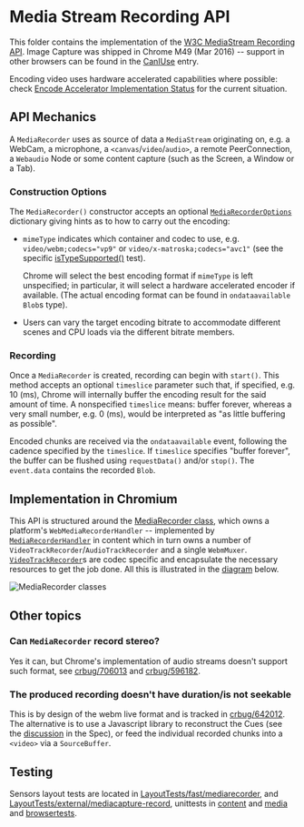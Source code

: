 # Media Stream Recording API

This folder contains the implementation of the [W3C MediaStream Recording API].
Image Capture was shipped in Chrome M49 (Mar 2016) -- support in other browsers
can be found in the [CanIUse] entry.

Encoding video uses hardware accelerated capabilities where possible: check
[Encode Accelerator Implementation Status] for the current situation.

[W3C MediaStream Recording API]: https://w3c.github.io/mediacapture-record/MediaRecorder.html
[CanIUse]: http://caniuse.com/#feat=mediarecorder
[Encode Accelerator Implementation Status]: https://github.com/yellowdoge/mediacapture-record-implementation-status/blob/master/chromium.md

## API Mechanics

A `MediaRecorder` uses as source of data a `MediaStream` originating on, e.g. a
WebCam, a microphone, a `<canvas`/`video`/`audio>`, a remote PeerConnection, a
`Webaudio` Node or some content capture (such as the Screen, a Window or a
Tab).

### Construction Options

The `MediaRecorder()` constructor accepts an optional [`MediaRecorderOptions`]
dictionary giving hints as to how to carry out the encoding:

- `mimeType` indicates which container and codec to use, e.g.
 `video/webm;codecs="vp9"` or `video/x-matroska;codecs="avc1"` (see the specific
 [isTypeSupported()] test).

  Chrome will select the best encoding format if `mimeType` is left
  unspecified; in particular, it will select a hardware accelerated encoder if
  available. (The actual encoding format can be found in `ondataavailable`
 `Blob`s type).

- Users can vary the target encoding bitrate to accommodate different scenes and
CPU loads via the different bitrate members.

### Recording

Once a `MediaRecorder` is created, recording can begin with `start()`. This
method accepts an optional `timeslice` parameter such that, if specified, e.g.
10 (ms), Chrome will internally buffer the encoding result for the said amount
of time. A nonspecified `timeslice` means: buffer forever, whereas a very small
number, e.g. 0 (ms), would be interpreted as "as little buffering as possible".

Encoded chunks are received via the `ondataavailable` event, following the
cadence specified by the `timeslice`. If `timeslice` specifies "buffer forever",
the buffer can be flushed using `requestData()` and/or `stop()`.  The
`event.data` contains the recorded `Blob`.

[`MediaRecorderOptions`]: https://w3c.github.io/mediacapture-record/MediaRecorder.html#mediarecorderoptions-section
[isTypeSupported()]: https://chromium.googlesource.com/chromium/src/+/master/third_party/WebKit/LayoutTests/fast/mediarecorder/MediaRecorder-isTypeSupported.html

## Implementation in Chromium

This API is structured around the [MediaRecorder class], which owns a platform's
`WebMediaRecorderHandler` -- implemented by [`MediaRecorderHandler`] in content
which in turn owns a number of `VideoTrackRecorder`/`AudioTrackRecorder` and a
single `WebmMuxer`.  [`VideoTrackRecorder`]s are codec specific and encapsulate
the necessary resources to get the job done.  All this is illustrated in the
[diagram] below.


[MediaRecorder class]: https://w3c.github.io/mediacapture-record/MediaRecorder.html#mediarecorder-api
[`MediaRecorder()`]: (https://w3c.github.io/mediacapture-record/MediaRecorder.html#mediarecorder-constructor)
[`MediaRecorderHandler`]: (https://chromium.googlesource.com/chromium/src/+/master/content/renderer/media_recorder/media_recorder_handler.h)
[`VideoTrackRecorder`]: https://chromium.googlesource.com/chromium/src/+/master/content/renderer/media_recorder/video_track_recorder.h
[diagram]: http://ibb.co/mLK4Y5

![MediaRecorder classes](http://preview.ibb.co/j1RjY5/DD_Media_Capabilities_Encoding.png)

## Other topics

### Can `MediaRecorder` record stereo?

Yes it can, but Chrome's implementation of audio streams doesn't support such
format, see [crbug/706013] and [crbug/596182].

[crbug/706013]: https://crbug.com/706013
[crbug/596182]: https://crbug.com/596182

### The produced recording doesn't have duration/is not seekable

This is by design of the webm live format and is tracked in [crbug/642012]. The
alternative is to use a Javascript library to reconstruct the Cues (see the
[discussion] in the Spec), or feed the individual recorded chunks into a
`<video>` via a `SourceBuffer`.

[crbug/642012]: https://crbug.com/642012
[discussion]: https://github.com/w3c/mediacapture-record/issues/119

## Testing

Sensors layout tests are located in [LayoutTests/fast/mediarecorder], and
[LayoutTests/external/mediacapture-record], unittests in [content] and [media]
and [browsertests].

[LayoutTests/fast/mediarecorder]: https://chromium.googlesource.com/chromium/src/+/master/third_party/WebKit/LayoutTests/fast/mediarecorder/
[LayoutTests/external/mediacapture-record]: https://chromium.googlesource.com/chromium/src/+/master/third_party/WebKit/LayoutTests/external/wpt/mediacapture-record/
[content]: https://chromium.googlesource.com/chromium/src/+/master/content/renderer/media_recorder/?q=content/+media_recorder&dr
[media]: https://chromium.googlesource.com/chromium/src/+/master/media/muxers
[browsertests]: https://chromium.googlesource.com/chromium/src/+/master/content/browser/webrtc/webrtc_media_recorder_browsertest.cc

